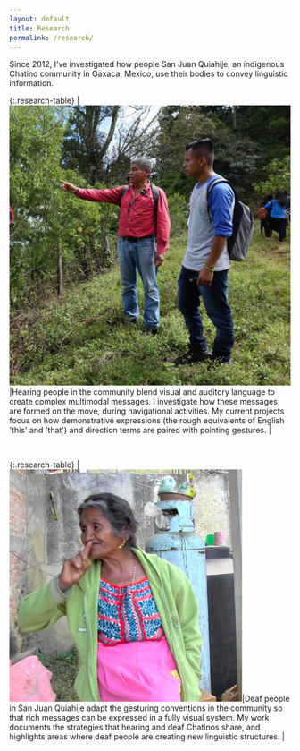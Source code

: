 ```yaml
---
layout: default
title: Research
permalink: /research/
---
```


Since 2012, I’ve investigated how people San Juan Quiahije, an indigenous Chatino community in Oaxaca, Mexico, use their bodies to convey linguistic information.  


{:.research-table}
|<img class="side-picture-square" src="/Images/Recorrido835.jpg">|Hearing people in the community blend visual and auditory language to create complex multimodal messages.  I investigate how these messages are formed on the move, during navigational activities. My current projects focus on how demonstrative expressions (the rough equivalents of English 'this' and 'that') and direction terms are paired with pointing gestures. |

&nbsp;

{:.research-table}
|<img class="side-picture-square" src="/Images/CHAT_NEG1.jpg">|Deaf people in San Juan Quiahije adapt the gesturing conventions in the community so that rich messages can be expressed in a fully visual system. My work documents the strategies that hearing and deaf Chatinos share, and highlights areas where deaf people are creating new linguistic structures. |  

&nbsp;
